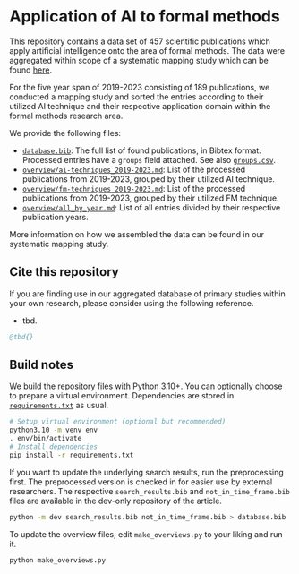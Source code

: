 # Application of AI to formal methods

This repository contains a data set of 457 scientific publications
which apply artificial intelligence onto the area of formal methods.
The data were aggregated within scope of a
systematic mapping study which can be found
[here](#cite-this-repository).

For the five year span of 2019-2023 consisting of 189 publications,
we conducted a mapping study and sorted the entries according to their
utilized AI technique and their respective application domain within
the formal methods research area.

We provide the following files:

* [`database.bib`](database.bib):
  The full list of found publications, in Bibtex format.
  Processed entries have a `groups` field attached. See also
  [`groups.csv`](groups.csv).
* [`overview/ai-techniques_2019-2023.md`](overview/ai-techniques_2019-2023.md):
  List of the processed publications from 2019-2023, grouped by their utilized
  AI technique.
* [`overview/fm-techniques_2019-2023.md`](overview/fm-techniques_2019-2023.md):
  List of the processed publications from 2019-2023, grouped by their utilized
  FM technique.
* [`overview/all_by_year.md`](overview/all_by_year.md):
  List of all entries divided by their respective publication years.

More information on how we assembled the data can be found in
our systematic mapping study.

## Cite this repository

If you are finding use in our aggregated database of primary studies
within your own research,
please consider using the following reference.

* tbd.

```bibtex
@tbd{}
```

## Build notes

We build the repository files with Python 3.10+.
You can optionally choose to prepare a virtual environment.
Dependencies are stored in
[`requirements.txt`](requirements.txt) as usual.

```sh
# Setup virtual environment (optional but recommended)
python3.10 -m venv env
. env/bin/activate
# Install dependencies
pip install -r requirements.txt
```

If you want to update the underlying search results, run the preprocessing
first. The preprocessed version is checked in for easier use by
external researchers. The respective
`search_results.bib` and `not_in_time_frame.bib` files
are available
in the dev-only repository of the article.

```sh
python -m dev search_results.bib not_in_time_frame.bib > database.bib
```

To update the overview files,
edit `make_overviews.py` to your liking and run it.

```sh
python make_overviews.py
```

